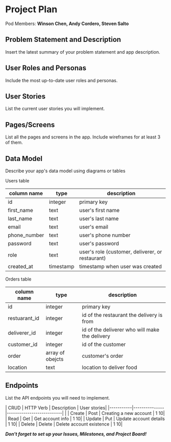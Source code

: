 # Project Plan

Pod Members: **Winson Chen, Andy Cordero, Steven Salto**

## Problem Statement and Description

Insert the latest summary of your problem statement and app description.

## User Roles and Personas

Include the most up-to-date user roles and personas.

## User Stories

List the current user stories you will implement.

## Pages/Screens

List all the pages and screens in the app. Include wireframes for at least 3 of them.

## Data Model

Describe your app's data model using diagrams or tables

Users table

|column name | type | description |
|------------|------|-------------|
| id | integer | primary key |
| first_name | text | user's first name |
| last_name | text | user's last name |
| email | text | user's email |
| phone_number | text | user's phone number |
| password | text | user's password |
| role | text | user's role (customer, deliverer, or restaurant) |
| created_at | timestamp | timestamp when user was created |

Orders table

|column name | type | description |
|------------|------|-------------|
| id | integer | primary key |
| restuarant_id | integer | id of the restaurant the delivery is from |
| deliverer_id | integer | id of the deliverer who will make the delivery |
| customer_id | integer | id of the customer |
| order | array of obejcts | customer's order |
| location | text | location to deliver food |



## Endpoints

List the API endpoints you will need to implement.

|   CRUD    |   HTTP Verb   |   Description             | User stories|
|-----------|---------------|---------------------------|              |
|   Create  |   Post        | Creating a new account    | 1 10|
|   Read    |   Get         | Get account info          | 1 10|
|   Update  |   Put         | Update account details    | 1 10|
|   Delete  |   Delete      | Delete account existence  | 1 10|



***Don't forget to set up your Issues, Milestones, and Project Board!***
